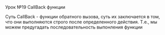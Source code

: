 Урок №19 CallBack функции

Суть CallBack - функции обратного вызова, суть их заключается в том, что они выполняются строго после определенного действия.
Т.е., мы можем предугадать последовательность выпонления функции